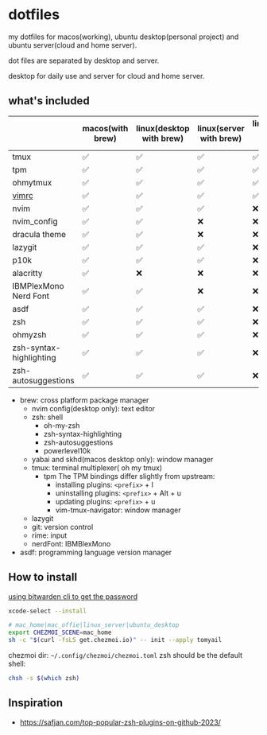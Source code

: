 # dotfiles

my dotfiles for macos(working), ubuntu desktop(personal project) and ubuntu server(cloud and home server).

dot files are separated by desktop and server.

desktop for daily use and server for cloud and home server.

## what's included

|                                                                               | macos(with brew) | linux(desktop with brew) | linux(server with brew) | linux(server without brew) |
| ----------------------------------------------------------------------------- | ---------------- | ------------------------ | ----------------------- | -------------------------- |
| tmux                                                                          | ✅               | ✅                       | ✅                      | ✅                         |
| tpm                                                                           | ✅               | ✅                       | ✅                      | ✅                         |
| ohmytmux                                                                      | ✅               | ✅                       | ✅                      | ✅                         |
| [vimrc](https://raw.githubusercontent.com/amix/vimrc/master/vimrcs/basic.vim) | ✅               | ✅                       | ✅                      | ✅                         |
| nvim                                                                          | ✅               | ✅                       | ✅                      | ❌                         |
| nvim_config                                                                   | ✅               | ✅                       | ❌                      | ❌                         |
| dracula theme                                                                 | ✅               | ✅                       | ❌                      | ❌                         |
| lazygit                                                                       | ✅               | ✅                       | ✅                      | ❌                         |
| p10k                                                                          | ✅               | ✅                       | ✅                      | ❌                         |
| alacritty                                                                     | ✅               | ❌                       | ❌                      | ❌                         |
| IBMPlexMono Nerd Font                                                         | ✅               | ✅                       | ❌                      | ❌                         |
| asdf                                                                          | ✅               | ✅                       | ✅                      | ❌                         |
| zsh                                                                           | ✅               | ✅                       | ✅                      | ❌                         |
| ohmyzsh                                                                       | ✅               | ✅                       | ✅                      | ❌                         |
| zsh-syntax-highlighting                                                       | ✅               | ✅                       | ✅                      | ❌                         |
| zsh-autosuggestions                                                           | ✅               | ✅                       | ✅                      | ❌                         |

- brew: cross platform package manager
  - nvim config(desktop only): text editor
  - zsh: shell
    - oh-my-zsh
    - zsh-syntax-highlighting
    - zsh-autosuggestions
    - powerlevel10k
  - yabai and skhd(macos desktop only): window manager
  - tmux: terminal multiplexer( oh my tmux)
    - tpm The TPM bindings differ slightly from upstream:
      - installing plugins: `<prefix>` + I
      - uninstalling plugins: `<prefix>` + Alt + u
      - updating plugins: `<prefix>` + u
      - vim-tmux-navigator: window manager
  - lazygit
  - git: version control
  - rime: input
  - nerdFont: IBMBlexMono
- asdf: programming language version manager

## How to install

[using bitwarden cli to get the password](https://medium.com/@josemrivera/share-credentials-across-machines-using-chezmoi-and-bitwarden-4069dcb6e367)

```sh
xcode-select --install

# mac_home|mac_offie|linux_server|ubuntu_desktop
export CHEZMOI_SCENE=mac_home
sh -c "$(curl -fsLS get.chezmoi.io)" -- init --apply tomyail
```

chezmoi dir: `~/.config/chezmoi/chezmoi.toml`
zsh should be the default shell:

```bash
chsh -s $(which zsh)
```

## Inspiration

- https://safjan.com/top-popular-zsh-plugins-on-github-2023/
